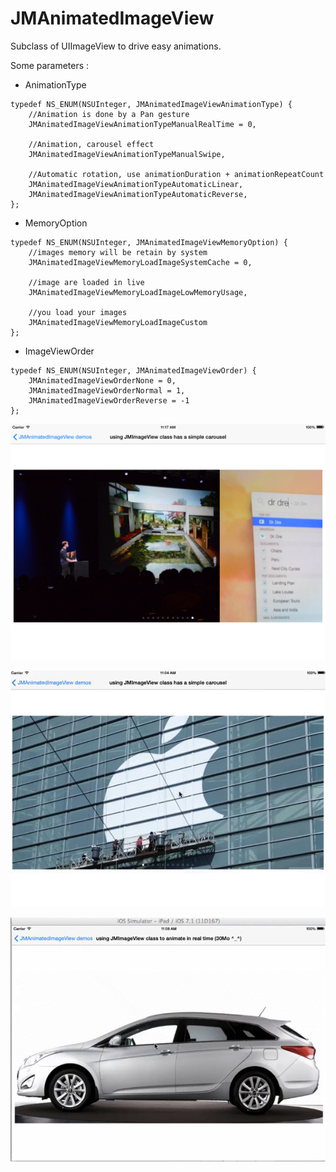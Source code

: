 JMAnimatedImageView 
==================

Subclass of UIImageView to drive easy animations.

Some parameters : 

* AnimationType
```objc
typedef NS_ENUM(NSUInteger, JMAnimatedImageViewAnimationType) {
    //Animation is done by a Pan gesture
    JMAnimatedImageViewAnimationTypeManualRealTime = 0,
    
    //Animation, carousel effect
    JMAnimatedImageViewAnimationTypeManualSwipe, 
    
    //Automatic rotation, use animationDuration + animationRepeatCount
    JMAnimatedImageViewAnimationTypeAutomaticLinear,    
    JMAnimatedImageViewAnimationTypeAutomaticReverse,
};
```

* MemoryOption
```objc
typedef NS_ENUM(NSUInteger, JMAnimatedImageViewMemoryOption) {
    //images memory will be retain by system
    JMAnimatedImageViewMemoryLoadImageSystemCache = 0, 
    
    //image are loaded in live
    JMAnimatedImageViewMemoryLoadImageLowMemoryUsage,
    
    //you load your images
    JMAnimatedImageViewMemoryLoadImageCustom
};
```

* ImageViewOrder

```objc
typedef NS_ENUM(NSUInteger, JMAnimatedImageViewOrder) {
    JMAnimatedImageViewOrderNone = 0,
    JMAnimatedImageViewOrderNormal = 1,
    JMAnimatedImageViewOrderReverse = -1
};
```

![Image](./Screens/JMImageViewCarousel.png "Screenshot")

![Image](./Screens/JMimageViewCarousel.gif "Carousel Demo")

![Image](./Screens/JMImageViewRotation.gif "Rotation Demo")

